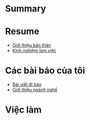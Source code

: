 # Summary

# Resume

- [Giới thiệu bản thân](resume/introduction.md)
- [Kinh nghiệm làm việc](resume/experience.md)

# Các bài báo của tôi

- [Bài viết đi báo](bai-viet-di-bao/news.md)
- [Giới thiệu ngành nghề](viec-lam/bai_viet_gioi_thieu_nganh_nghe.md)

# Việc làm
